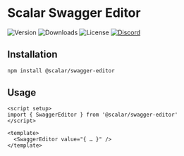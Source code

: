# Scalar Swagger Editor

![Version](https://img.shields.io/npm/v/%40scalar/swagger-editor)
![Downloads](https://img.shields.io/npm/dm/%40scalar/swagger-editor)
![License](https://img.shields.io/npm/l/%40scalar%2Fswagger-editor)
[![Discord](https://img.shields.io/discord/1135330207960678410?style=flat&color=5865F2)](https://discord.com/invite/Ve683JXN)

## Installation

```bash
npm install @scalar/swagger-editor
```

## Usage

```vue
<script setup>
import { SwaggerEditor } from '@scalar/swagger-editor'
</script>

<template>
  <SwaggerEditor value="{ … }" />
</template>
```
